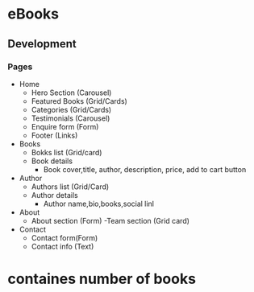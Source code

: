 # eBooks
## Development

### Pages


- Home
    - Hero Section (Carousel)
    - Featured Books (Grid/Cards)
    - Categories (Grid/Cards)
    - Testimonials (Carousel)
    - Enquire form (Form)
    - Footer (Links)
- Books
    - Bokks list (Grid/card)
    - Book details
        - Book cover,title, author, description, price, add to cart button
- Author
    - Authors list (Grid/Card)
    - Author details
        - Author name,bio,books,social linl
- About
    - About section (Form)
    -Team section (Grid card)
- Contact   
    - Contact form(Form)
    - Contact info (Text)

# containes number of books

